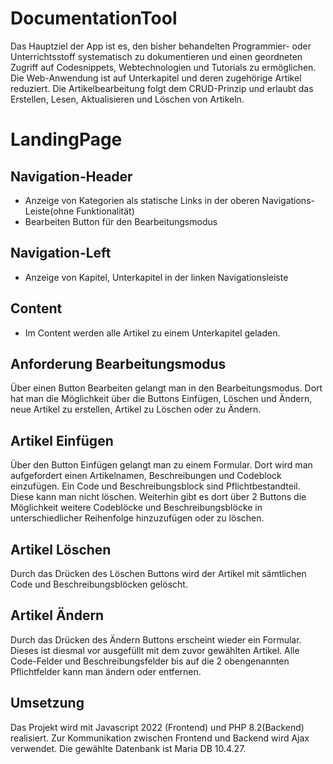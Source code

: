 # DocumentationTool
Das Hauptziel der App ist es, den bisher behandelten Programmier- oder Unterrichtsstoff systematisch zu dokumentieren
und einen geordneten Zugriff auf Codesnippets, Webtechnologien und Tutorials zu ermöglichen. Die Web-Anwendung ist auf
Unterkapitel und deren zugehörige Artikel reduziert. Die Artikelbearbeitung folgt dem CRUD-Prinzip und erlaubt das
Erstellen, Lesen, Aktualisieren und Löschen von Artikeln.


# LandingPage
## Navigation-Header
- Anzeige von Kategorien als statische Links in der oberen Navigations-Leiste(ohne Funktionalität)
- Bearbeiten Button für den Bearbeitungsmodus

## Navigation-Left
- Anzeige von Kapitel, Unterkapitel in der linken Navigationsleiste

## Content
- Im Content werden alle Artikel zu einem Unterkapitel geladen.

## Anforderung Bearbeitungsmodus
Über einen Button Bearbeiten gelangt man in den Bearbeitungsmodus.
Dort hat man die Möglichkeit über die Buttons Einfügen, Löschen und Ändern, neue Artikel zu erstellen, Artikel zu Löschen oder zu Ändern.

## Artikel Einfügen
Über den Button Einfügen gelangt man zu einem Formular. Dort wird man aufgefordert einen Artikelnamen, Beschreibungen und Codeblock einzufügen. Ein Code und Beschreibungsblock sind Pflichtbestandteil. Diese kann man nicht löschen.
Weiterhin gibt es dort über 2 Buttons die Möglichkeit weitere Codeblöcke und Beschreibungsblöcke in unterschiedlicher Reihenfolge hinzuzufügen oder zu löschen.

## Artikel Löschen
Durch das Drücken des Löschen Buttons wird der Artikel mit sämtlichen Code und Beschreibungsblöcken gelöscht.

## Artikel Ändern
Durch das Drücken des Ändern Buttons erscheint wieder ein Formular. Dieses ist diesmal vor ausgefüllt mit dem zuvor gewählten Artikel. Alle Code-Felder und Beschreibungsfelder bis auf die 2 obengenannten Pflichtfelder kann man  ändern oder entfernen.

## Umsetzung
Das Projekt wird mit Javascript 2022 (Frontend) und PHP 8.2(Backend) realisiert. Zur Kommunikation zwischen Frontend und Backend wird Ajax verwendet. Die gewählte Datenbank ist Maria DB 10.4.27.
